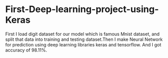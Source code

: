 # First-Deep-learning-project-using-Keras
First I load digit dataset for our model which is famous Mnist dataset, and split that data into training and testing dataset.Then I make Neural Network for prediction 
using deep learning libraries keras and tensorflow.
And I got accuracy of 98.11%.
